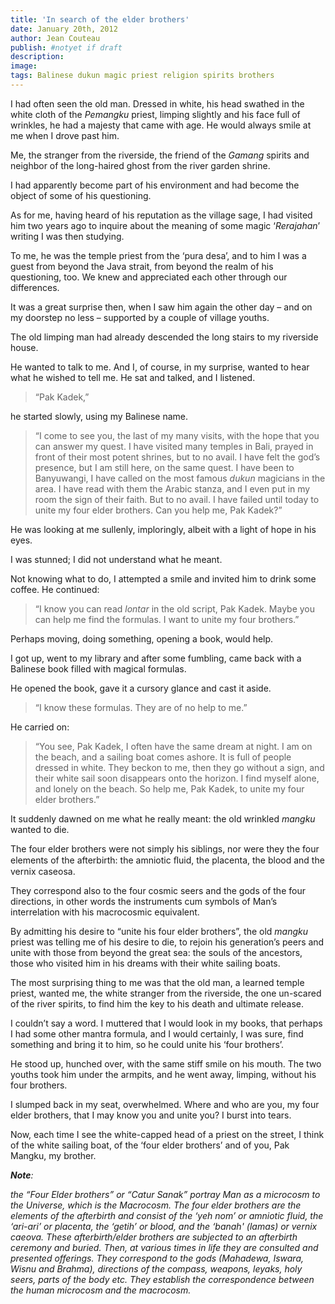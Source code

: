 ```yaml
---
title: 'In search of the elder brothers'
date: January 20th, 2012
author: Jean Couteau
publish: #notyet if draft
description:
image:
tags: Balinese dukun magic priest religion spirits brothers
---
```

I had often seen the old man. Dressed in white, his head swathed in the white cloth of the _Pemangku_ priest, limping slightly and his face full of wrinkles, he had a majesty that came with age. He would always smile at me when I drove past him.

Me, the stranger from the riverside, the friend of the _Gamang_ spirits and neighbor of the long-haired ghost from the river garden shrine.

I had apparently become part of his environment and had become the object of some of his questioning.

As for me, having heard of his reputation as the village sage, I had visited him two years ago to inquire about the meaning of some magic ‘_Rerajahan_’ writing I was then studying.

To me, he was the temple priest from the ‘pura desa’, and to him I was a guest from beyond the Java strait, from beyond the realm of his questioning, too. We knew and appreciated each other through our differences.

It was a great surprise then, when I saw him again the other day – and on my doorstep no less – supported by a couple of village youths.

The old limping man had already descended the long stairs to my riverside house.

He wanted to talk to me. And I, of course, in my surprise, wanted to hear what he wished to tell me. He sat and talked, and I listened.

>“Pak Kadek,”

he started slowly, using my Balinese name.

>“I come to see you, the last of my many visits, with the hope that you can answer my quest. I have visited many temples in Bali, prayed in front of their most potent shrines, but to no avail. I have felt the god’s presence, but I am still here, on the same quest. I have been to Banyuwangi, I have called on the most famous _dukun_ magicians in the area. I have read with them the Arabic stanza, and I even put in my room the sign of their faith. But to no avail. I have failed until today to unite my four elder brothers. Can you help me, Pak Kadek?”

He was looking at me sullenly, imploringly, albeit with a light of hope in his eyes.

I was stunned; I did not understand what he meant.

Not knowing what to do, I attempted a smile and invited him to drink some coffee. He continued:

>“I know you can read _lontar_ in the old script, Pak Kadek. Maybe you can help me find the formulas. I want to unite my four brothers.”

Perhaps moving, doing something, opening a book, would help.

I got up, went to my library and after some fumbling, came back with a Balinese book filled with magical formulas.

He opened the book, gave it a cursory glance and cast it aside.

>“I know these formulas. They are of no help to me.”

He carried on:

>“You see, Pak Kadek, I often have the same dream at night. I am on the beach, and a sailing boat comes ashore. It is full of people dressed in white. They beckon to me, then they go without a sign, and their white sail soon disappears onto the horizon. I find myself alone, and lonely on the beach. So help me, Pak Kadek, to unite my four elder brothers.”

It suddenly dawned on me what he really meant: the old wrinkled _mangku_ wanted to die.

The four elder brothers were not simply his siblings, nor were they the four elements of the afterbirth: the amniotic ﬂuid, the placenta, the blood and the vernix caseosa.

They correspond also to the four cosmic seers and the gods of the four directions, in other words the instruments cum symbols of Man’s interrelation with his macrocosmic equivalent.

By admitting his desire to “unite his four elder brothers”, the old _mangku_ priest was telling me of his desire to die, to rejoin his generation’s peers and unite with those from beyond the great sea: the souls of the ancestors, those who visited him in his dreams with their white sailing boats.

The most surprising thing to me was that the old man, a learned temple priest, wanted me, the white stranger from the riverside, the one un-scared of the river spirits, to find him the key to his death and ultimate release.

I couldn’t say a word. I muttered that I would look in my books, that perhaps I had some other mantra formula, and I would certainly, I was sure, find something and bring it to him, so he could unite his ‘four brothers’.

He stood up, hunched over, with the same stiff smile on his mouth. The two youths took him under the armpits, and he went away, limping, without his four brothers.

I slumped back in my seat, overwhelmed. Where and who are you, my four elder brothers, that I may know you and unite you? I burst into tears.

Now, each time I see the white-capped head of a priest on the street, I think of the white sailing boat, of the ‘four elder brothers’ and of you, Pak Mangku, my brother.


_**Note**:_

_the “Four Elder brothers” or “Catur Sanak” portray Man as a microcosm to the Universe, which is the Macrocosm. The four elder brothers are the elements of the afterbirth and consist of the ‘yeh nom’ or amniotic fluid, the ‘ari-ari’ or placenta, the _‘getih’_ or blood, and the _‘banah'_ (lamas) or vernix caeova. These afterbirth/elder brothers are subjected to an afterbirth ceremony and buried. Then, at various times in life they are consulted and presented offerings. They correspond to the gods (Mahadewa, Iswara, Wisnu and Brahma), directions of the compass, weapons, _leyaks_, holy seers, parts of the body etc. They establish the correspondence between the human microcosm and the macrocosm._
